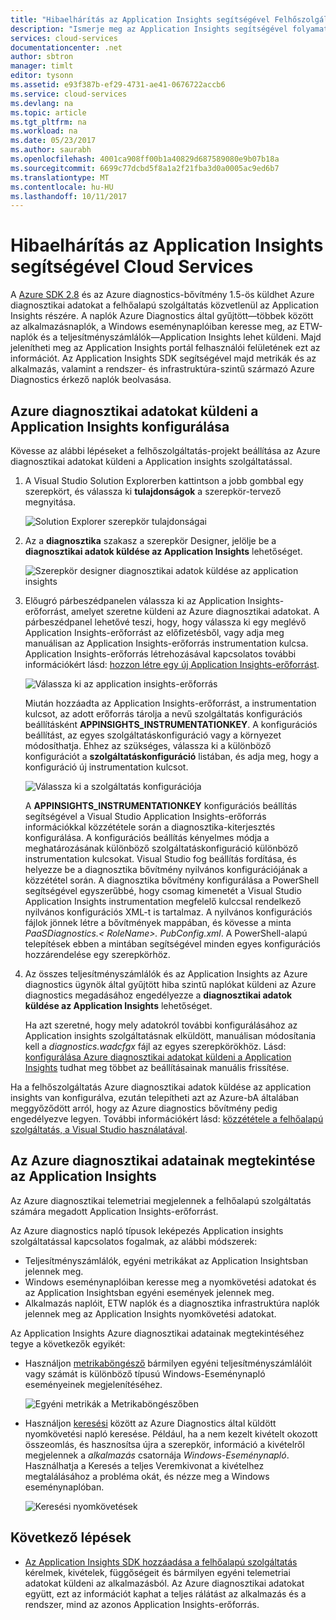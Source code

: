 ```yaml
---
title: "Hibaelhárítás az Application Insights segítségével Felhőszolgáltatások |} Microsoft Docs"
description: "Ismerje meg az Application Insights segítségével folyamat adataihoz az Azure Diagnostics cloud service kapcsolatos problémák elhárítása."
services: cloud-services
documentationcenter: .net
author: sbtron
manager: timlt
editor: tysonn
ms.assetid: e93f387b-ef29-4731-ae41-0676722accb6
ms.service: cloud-services
ms.devlang: na
ms.topic: article
ms.tgt_pltfrm: na
ms.workload: na
ms.date: 05/23/2017
ms.author: saurabh
ms.openlocfilehash: 4001ca908ff00b1a40829d687589080e9b07b18a
ms.sourcegitcommit: 6699c77dcbd5f8a1a2f21fba3d0a0005ac9ed6b7
ms.translationtype: MT
ms.contentlocale: hu-HU
ms.lasthandoff: 10/11/2017
---
```

# <a name="troubleshoot-cloud-services-using-application-insights"></a>Hibaelhárítás az Application Insights segítségével Cloud Services
A [Azure SDK 2.8](https://azure.microsoft.com/downloads/) és az Azure diagnostics-bővítmény 1.5-ös küldhet Azure diagnosztikai adatokat a felhőalapú szolgáltatás közvetlenül az Application Insights részére. A naplók Azure Diagnostics által gyűjtött&mdash;többek között az alkalmazásnaplók, a Windows eseménynaplóiban keresse meg, az ETW-naplók és a teljesítményszámlálók&mdash;Application Insights lehet küldeni. Majd jelenítheti meg az Application Insights portál felhasználói felületének ezt az információt. Az Application Insights SDK segítségével majd metrikák és az alkalmazás, valamint a rendszer- és infrastruktúra-szintű származó Azure Diagnostics érkező naplók beolvasása.

## <a name="configure-azure-diagnostics-to-send-data-to-application-insights"></a>Azure diagnosztikai adatokat küldeni a Application Insights konfigurálása
Kövesse az alábbi lépéseket a felhőszolgáltatás-projekt beállítása az Azure diagnosztikai adatokat küldeni a Application insights szolgáltatással.

1. A Visual Studio Solution Explorerben kattintson a jobb gombbal egy szerepkört, és válassza ki **tulajdonságok** a szerepkör-tervező megnyitása.

    ![Solution Explorer szerepkör tulajdonságai][1]

2. Az a **diagnosztika** szakasz a szerepkör Designer, jelölje be a **diagnosztikai adatok küldése az Application Insights** lehetőséget.

    ![Szerepkör designer diagnosztikai adatok küldése az application insights][2]

3. Előugró párbeszédpanelen válassza ki az Application Insights-erőforrást, amelyet szeretne küldeni az Azure diagnosztikai adatokat. A párbeszédpanel lehetővé teszi, hogy, hogy válassza ki egy meglévő Application Insights-erőforrást az előfizetésből, vagy adja meg manuálisan az Application Insights-erőforrás instrumentation kulcsa. Application Insights-erőforrás létrehozásával kapcsolatos további információkért lásd: [hozzon létre egy új Application Insights-erőforrást](../application-insights/app-insights-create-new-resource.md).

    ![Válassza ki az application insights-erőforrás][3]

    Miután hozzáadta az Application Insights-erőforrást, a instrumentation kulcsot, az adott erőforrás tárolja a nevű szolgáltatás konfigurációs beállításként **APPINSIGHTS_INSTRUMENTATIONKEY**. A konfigurációs beállítást, az egyes szolgáltatáskonfiguráció vagy a környezet módosíthatja. Ehhez az szükséges, válassza ki a különböző konfigurációt a **szolgáltatáskonfiguráció** listában, és adja meg, hogy a konfiguráció új instrumentation kulcsot.

    ![Válassza ki a szolgáltatás konfigurációja][4]

    A **APPINSIGHTS_INSTRUMENTATIONKEY** konfigurációs beállítás segítségével a Visual Studio Application Insights-erőforrás információkkal közzététele során a diagnosztika-kiterjesztés konfigurálása. A konfigurációs beállítás kényelmes módja a meghatározásának különböző szolgáltatáskonfiguráció különböző instrumentation kulcsokat. Visual Studio fog beállítás fordítása, és helyezze be a diagnosztika bővítmény nyilvános konfigurációjának a közzététel során. A diagnosztika bővítmény konfigurálása a PowerShell segítségével egyszerűbbé, hogy csomag kimenetét a Visual Studio Application Insights instrumentation megfelelő kulccsal rendelkező nyilvános konfigurációs XML-t is tartalmaz. A nyilvános konfigurációs fájlok jönnek létre a bővítmények mappában, és kövesse a minta *PaaSDiagnostics.&lt; RoleName&gt;. PubConfig.xml*. A PowerShell-alapú telepítések ebben a mintában segítségével minden egyes konfigurációs hozzárendelése egy szerepkörhöz.

4) Az összes teljesítményszámlálók és az Application Insights az Azure diagnostics ügynök által gyűjtött hiba szintű naplókat küldeni az Azure diagnostics megadásához engedélyezze a **diagnosztikai adatok küldése az Application Insights** lehetőséget. 

    Ha azt szeretné, hogy mely adatokról további konfigurálásához az Application insights szolgáltatásnak elküldött, manuálisan módosítania kell a *diagnostics.wadcfgx* fájl az egyes szerepkörökhöz. Lásd: [konfigurálása Azure diagnosztikai adatokat küldeni a Application Insights](#configure-azure-diagnostics-to-send-data-to-application-insights) tudhat meg többet az beállításainak manuális frissítése.

Ha a felhőszolgáltatás Azure diagnosztikai adatok küldése az application insights van konfigurálva, ezután telepítheti azt az Azure-bA általában meggyőződött arról, hogy az Azure diagnostics bővítmény pedig engedélyezve legyen. További információkért lásd: [közzététele a felhőalapú szolgáltatás, a Visual Studio használatával](../vs-azure-tools-publishing-a-cloud-service.md).  

## <a name="viewing-azure-diagnostics-data-in-application-insights"></a>Az Azure diagnosztikai adatainak megtekintése az Application Insights
Az Azure diagnosztikai telemetriai megjelennek a felhőalapú szolgáltatás számára megadott Application Insights-erőforrást.

Az Azure diagnostics napló típusok leképezés Application insights szolgáltatással kapcsolatos fogalmak, az alábbi módszerek:

* Teljesítményszámlálók, egyéni metrikákat az Application Insightsban jelennek meg.
* Windows eseménynaplóiban keresse meg a nyomkövetési adatokat és az Application Insightsban egyéni események jelennek meg.
* Alkalmazás naplóit, ETW naplók és a diagnosztika infrastruktúra naplók jelennek meg az Application Insights nyomkövetési adatokat.

Az Application Insights Azure diagnosztikai adatainak megtekintéséhez tegye a következők egyikét:

* Használjon [metrikaböngésző](../application-insights/app-insights-metrics-explorer.md) bármilyen egyéni teljesítményszámlálóit vagy számát is különböző típusú Windows-Eseménynapló eseményeinek megjelenítéséhez.

    ![Egyéni metrikák a Metrikaböngészőben][5]

* Használjon [keresési](../application-insights/app-insights-diagnostic-search.md) között az Azure Diagnostics által küldött nyomkövetési napló keresése. Például, ha a nem kezelt kivételt okozott összeomlás, és hasznosítsa újra a szerepkör, információ a kivételről megjelennek a *alkalmazás* csatornája *Windows-Eseménynapló*. Használhatja a Keresés a teljes Veremkivonat a kivételhez megtalálásához a probléma okát, és nézze meg a Windows eseménynaplóban.

    ![Keresési nyomkövetések][6]

## <a name="next-steps"></a>Következő lépések
* [Az Application Insights SDK hozzáadása a felhőalapú szolgáltatás](../application-insights/app-insights-cloudservices.md) kérelmek, kivételek, függőségeit és bármilyen egyéni telemetriai adatokat küldeni az alkalmazásból. Az Azure diagnosztikai adatokat együtt, ezt az információt kaphat a teljes rálátást az alkalmazás és a rendszer, mind az azonos Application Insights-erőforrás.  

<!--Image references-->
[1]: ./media/cloud-services-dotnet-diagnostics-applicationinsights/solution-explorer-properties.png
[2]: ./media/cloud-services-dotnet-diagnostics-applicationinsights/role-designer-sendtoappinsights.png
[3]: ./media/cloud-services-dotnet-diagnostics-applicationinsights/select-appinsights-resource.png
[4]: ./media/cloud-services-dotnet-diagnostics-applicationinsights/role-designer-appinsights-serviceconfig.png
[5]: ./media/cloud-services-dotnet-diagnostics-applicationinsights/metrics-explorer-custom-metrics.png
[6]: ./media/cloud-services-dotnet-diagnostics-applicationinsights/search-windowseventlog-error.png
